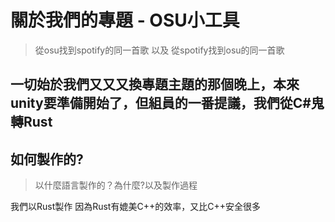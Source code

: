 # 關於我們的專題 - OSU小工具
> 從osu找到spotify的同一首歌 以及 從spotify找到osu的同一首歌
>
  一切始於我們又又又換專題主題的那個晚上，本來unity要準備開始了，但組員的一番提議，我們從C#鬼轉Rust 
---
## 如何製作的?
> 以什麼語言製作的？為什麼?以及製作過程
  
 我們以Rust製作
 因為Rust有媲美C++的效率，又比C++安全很多

